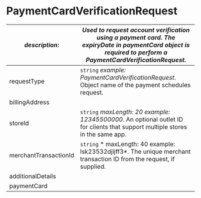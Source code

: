 
# PaymentCardVerificationRequest

| *description*:   | *Used to request account verification using a payment card. The expiryDate in paymentCard object is required to perform a PaymentCardVerificationRequest.*|
|----|----|
| requestType |    ``` string ```  *example:   PaymentCardVerificationRequest*. Object name of the payment schedules request.|
| billingAddress |    |  
| storeId |    ``` string ```  *maxLength: 20  example: 12345500000*. An optional outlet ID for clients that support multiple stores in the same app.|
| merchantTransactionId |    ``` string ```   * maxLength: 40 example: lsk23532djljff3*. The unique merchant transaction ID from the request, if supplied.|
| additionalDetails |    |
| paymentCard |    |

